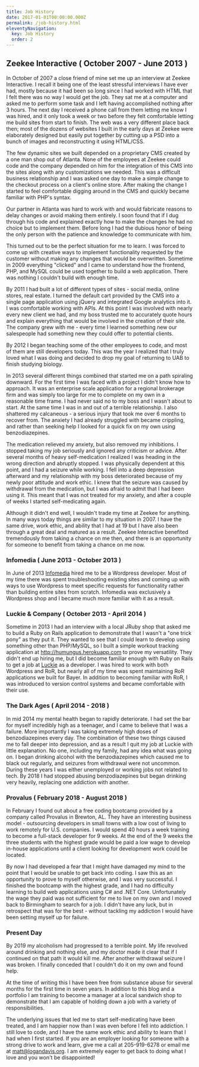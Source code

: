 ```yaml
---
title: Job History
date: 2017-01-01T00:00:00.000Z
permalink: /job-history.html
eleventyNavigation:
  key: Job History
  order: 2
---
```

## Zeekee Interactive ( October 2007 - June 2013 )

In October of 2007 a close friend of mine set me up an interview at Zeekee Interactive. I recall it being one of the least stressful interviews I have ever had, mostly because it had been so long since I had worked with HTML that I felt there was no way I would get the job. They sat me at a computer and asked me to perform some task and I left having accomplished nothing after 3 hours. The next day I received a phone call from them letting me know I was hired, and it only took a week or two before they felt comfortable letting me build sites from start to finish. The web was a very different place back then; most of the dozens of websites I built in the early days at Zeekee were elaborately designed but easily put together by cutting up a PSD into a bunch of images and reconstructing it using HTML/CSS.

The few dynamic sites we built depended on a proprietary CMS created by a one man shop out of Atlanta. None of the employees at Zeekee could code and the company depended on him for the integration of this CMS into the sites along with any customizations we needed. This was a difficult business relationship and I was asked one day to make a simple change to the checkout process on a client's online store. After making the change I started to feel comfortable digging around in the CMS and quickly became familiar with PHP's syntax.

Our partner in Atlanta was hard to work with and would fabricate reasons to delay changes or avoid making them entirely. I soon found that if I dug through his code and explained exactly how to make the changes he had no choice but to implement them. Before long I had the dubious honor of being the only person with the patience and knowledge to communicate with him.

This turned out to be the perfect situation for me to learn. I was forced to come up with creative ways to implement functionality requested by the customer without making any changes that would be overwritten. Sometime in 2009 everything "clicked" and I came to understand how the frontend, PHP, and MySQL could be used together to build a web application. There was nothing I couldn't build with enough time.

By 2011 I had built a lot of different types of sites - social media, online stores, real estate. I turned the default cart provided by the CMS into a single page application using jQuery and integrated Google analytics into it. I was comfortable working with APIs. At this point I was involved with nearly every new client we had, and my boss trusted me to accurately quote hours and explain everything that would be involved in the creation of their site. The company grew with me - every time I learned something new our salespeople had something new they could offer to potential clients.

By 2012 I began teaching some of the other employees to code, and most of them are still developers today. This was the year I realized that I truly loved what I was doing and decided to drop my goal of returning to UAB to finish studying biology. 

In 2013 several different things combined that started me on a path spiraling downward. For the first time I was faced with a project I didn't know how to approach. It was an enterprise scale application for a regional brokerage firm and was simply too large for me to complete on my own in a reasonable time frame. I had never said no to my boss and I wasn't about to start. At the same time I was in and out of a terrible relationship. I also shattered my calcaneous - a serious injury that took me over 6 months to recover from. The anxiety I had already struggled with became crippling, and rather than seeking help I looked for a quick fix on my own using benzodiazepines. 

The medication relieved my anxiety, but also removed my inhibitions. I stopped taking my job seriously and ignored any criticism or advice. After several months of heavy self-medication I realized I was heading in the wrong direction and abruptly stopped. I was physically dependent at this point, and I had a seizure while working. I fell into a deep depression afterward and my relationship with my boss deteriorated because of my newly poor attitude and work ethic. I knew that the seizure was caused by withdrawal from the medication, but I was afraid to admit that I had been using it. This meant that I was not treated for my anxiety, and after a couple of weeks I started self-medicating again.

Although it didn't end well, I wouldn't trade my time at Zeekee for anything. In many ways today things are similar to my situation in 2007. I have the same drive, work ethic, and ability that I had at 19 but I have also been through a great deal and matured as a result. Zeekee Interactive benefited tremendously from taking a chance on me then, and there is an opportunity for someone to benefit from taking a chance on me now.

### Infomedia ( June 2013 - October 2013 )

In June of 2013 [Infomedia](https://infomedia.com/contact/) hired me to be a Wordpress developer. Most of my time there was spent troubleshooting existing sites and coming up with ways to use Wordpress to meet specific requests for functionality rather than building entire sites from scratch. Infomedia was exclusively a Wordpress shop and I became much more familiar with it as a result.

### [](https://www.luckie.com)Luckie & Company ( October 2013 - April 2014 )

Sometime in 2013 I had an interview with a local JRuby shop that asked me to build a Ruby on Rails application to demonstrate that I wasn't a "one trick pony" as they put it. They wanted to see that I could learn to develop using something other than PHP/MySQL, so I built a simple workout tracking application at <http://humungus.herokuapp.com> to prove my versatility. They didn't end up hiring me, but I did become familiar enough with Ruby on Rails to get a job at [Luckie](https://www.luckie.com) as a developer. I was hired to work with both Wordpress and RoR, but nearly all of my time was spent maintaining RoR applications we built for Bayer. In addition to becoming familiar with RoR, I was introduced to version control systems and became comfortable with their use.

### The Dark Ages ( April 2014 - 2018 )

In mid 2014 my mental health began to rapidly deteriorate. I had set the bar for myself incredibly high as a teenager, and I came to believe that I was a failure. More importantly I was taking extremely high doses of benzodiazepines every day. The combination of these two things caused me to fall deeper into depression, and as a result I quit my job at Luckie with little explanation. No one, including my family, had any idea what was going on. I began drinking alcohol with the benzodiazepines which caused me to black out regularly, and seizures from withdrawal were not uncommon. During these years I was either unemployed or working jobs not related to tech. By 2018 I had stopped abusing benzodiazepines but began drinking very heavily, replacing one addiction with another.

### Provalus ( February 2018 - August 2018 )

In February I found out about a free coding bootcamp provided by a company called Provalus in Brewton, AL. They have an interesting business model - outsourcing developers in small towns with a low cost of living to work remotely for U.S. companies. I would spend 40 hours a week training to become a full-stack developer for 9 weeks. At the end of the 9 weeks the three students with the highest grade would be paid a low wage to develop in-house applications until a client looking for development work could be located. 

By now I had developed a fear that I might have damaged my mind to the point that I would be unable to get back into coding. I saw this as an opportunity to prove to myself otherwise, and I was very successful. I finished the bootcamp with the highest grade, and I had no difficulty learning to build web applications using C# and .NET Core. Unfortunately the wage they paid was not sufficient for me to live on my own and I moved back to Birmingham to search for a job. I didn't have any luck, but in retrospect that was for the best - without tackling my addiction I would have been setting myself up for failure.

### Present Day

By 2019 my alcoholism had progressed to a terrible point. My life revolved around drinking and nothing else, and my doctor made it clear that if I continued on that path it would kill me. After another withdrawal seizure I was broken. I finally conceded that I couldn't do it on my own and found help.

At the time of writing this I have been free from substance abuse for several months for the first time in seven years. In addition to this blog and a portfolio I am training to become a manager at a local sandwich shop to demonstrate that I am capable of holding down a job with a variety of responsibilities. 

The underlying issues that led me to start self-medicating have been treated, and I am happier now than I was even before I fell into addiction. I still love to code, and I have the same work ethic and ability to learn that I had when I first started. If you are an employer looking for someone with a strong drive to work and learn, give me a call at 205-919-6278 or email me at matt@logandavis.org. I am extremely eager to get back to doing what I love and you won't be disappointed!
